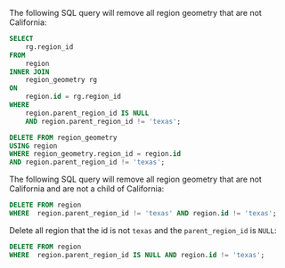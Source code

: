 The following SQL query will remove all region geometry that are not California:

```sql
SELECT
    rg.region_id
FROM
    region
INNER JOIN
    region_geometry rg
ON
    region.id = rg.region_id
WHERE
    region.parent_region_id IS NULL
    AND region.parent_region_id != 'texas';
```

```sql
DELETE FROM region_geometry
USING region
WHERE region_geometry.region_id = region.id
AND region.parent_region_id != 'texas';
```

The following SQL query will remove all region geometry that are not California and are not a child of California:

```sql
DELETE FROM region
WHERE  region.parent_region_id != 'texas' AND region.id != 'texas';
```

Delete all region that the id is not `texas` and the `parent_region_id` is `NULL`:

```sql
DELETE FROM region
WHERE  region.parent_region_id IS NULL AND region.id != 'texas';
```
